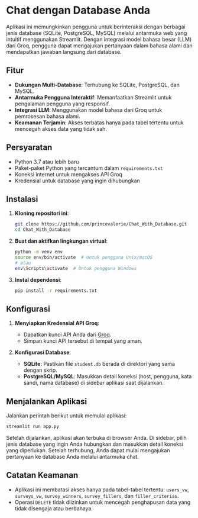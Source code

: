 
# Chat dengan Database Anda

Aplikasi ini memungkinkan pengguna untuk berinteraksi dengan berbagai jenis database (SQLite, PostgreSQL, MySQL) melalui antarmuka web yang intuitif menggunakan Streamlit. Dengan integrasi model bahasa besar (LLM) dari Groq, pengguna dapat mengajukan pertanyaan dalam bahasa alami dan mendapatkan jawaban langsung dari database.

## Fitur

- **Dukungan Multi-Database**: Terhubung ke SQLite, PostgreSQL, dan MySQL.
- **Antarmuka Pengguna Interaktif**: Memanfaatkan Streamlit untuk pengalaman pengguna yang responsif.
- **Integrasi LLM**: Menggunakan model bahasa dari Groq untuk pemrosesan bahasa alami.
- **Keamanan Terjamin**: Akses terbatas hanya pada tabel tertentu untuk mencegah akses data yang tidak sah.

## Persyaratan

- Python 3.7 atau lebih baru
- Paket-paket Python yang tercantum dalam `requirements.txt`
- Koneksi internet untuk mengakses API Groq
- Kredensial untuk database yang ingin dihubungkan

## Instalasi

1. **Kloning repositori ini**:

   ```bash
   git clone https://github.com/princevalerie/Chat_With_Database.git
   cd Chat_With_Database
   ```

2. **Buat dan aktifkan lingkungan virtual**:

   ```bash
   python -m venv env
   source env/bin/activate  # Untuk pengguna Unix/macOS
   # atau
   env\Scripts\activate  # Untuk pengguna Windows
   ```

3. **Instal dependensi**:

   ```bash
   pip install -r requirements.txt
   ```

## Konfigurasi

1. **Menyiapkan Kredensial API Groq**:

   - Dapatkan kunci API Anda dari [Groq](https://groq.com/).
   - Simpan kunci API tersebut di tempat yang aman.

2. **Konfigurasi Database**:

   - **SQLite**: Pastikan file `student.db` berada di direktori yang sama dengan skrip.
   - **PostgreSQL/MySQL**: Masukkan detail koneksi (host, pengguna, kata sandi, nama database) di sidebar aplikasi saat dijalankan.

## Menjalankan Aplikasi

Jalankan perintah berikut untuk memulai aplikasi:

```bash
streamlit run app.py
```

Setelah dijalankan, aplikasi akan terbuka di browser Anda. Di sidebar, pilih jenis database yang ingin Anda hubungkan dan masukkan detail koneksi yang diperlukan. Setelah terhubung, Anda dapat mulai mengajukan pertanyaan ke database Anda melalui antarmuka chat.

## Catatan Keamanan

- Aplikasi ini membatasi akses hanya pada tabel-tabel tertentu: `users_vw`, `surveys_vw`, `survey_winners`, `survey_fillers`, dan `filler_criterias`.
- Operasi `DELETE` tidak diizinkan untuk mencegah penghapusan data yang tidak disengaja atau berbahaya.
